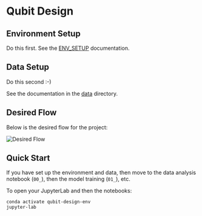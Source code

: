 # Qubit Design

## Environment Setup

Do this first. See the [ENV_SETUP](ENV_SETUP.md) documentation.

## Data Setup

Do this second :-) 

See the documentation in the [data](data) directory.

## Desired Flow

Below is the desired flow for the project:

![Desired Flow](images/desired_flow.png)

## Quick Start

If you have set up the environment and data, then move to the data analysis notebook (`00_`), then the model training (`01_`), etc.

To open your JupyterLab and then the notebooks:

```
conda activate qubit-design-env
jupyter-lab
```

